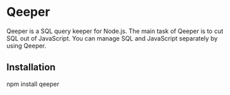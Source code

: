 # Qeeper

Qeeper is a SQL query keeper for Node.js.
The main task of Qeeper is to cut SQL out of JavaScript.
You can manage SQL and JavaScript separately by using Qeeper.

## Installation
  npm install qeeper
